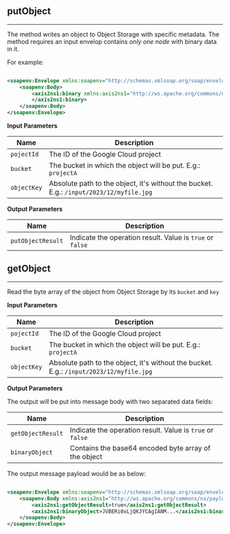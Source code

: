 ## putObject

---

The method writes an object to Object Storage with specific metadata. The method requires an input envelop contains
_only one node_ with binary data in it.

For example:

```xml

<soapenv:Envelope xmlns:soapenv="http://schemas.xmlsoap.org/soap/envelope/">
    <soapenv:Body>
        <axis2ns1:binary xmlns:axis2ns1="http://ws.apache.org/commons/ns/payload">JVBERi0xLjQKJYCAgIANM...
        </axis2ns1:binary>
    </soapenv:Body>
</soapenv:Envelope>
```

__Input Parameters__

| Name        | Description                                                                             |
|-------------|-----------------------------------------------------------------------------------------|
| `pojectId`  | The ID of the Google Cloud project                                                      
| `bucket`    | The bucket in which the object will be put. E.g.: `projectA`                            
| `objectKey` | Absolute path to the object, it's without the bucket. E.g.: `/input/2023/12/myfile.jpg` 

__Output Parameters__

| Name              | Description                                               |
|-------------------|-----------------------------------------------------------|
| `putObjectResult` | Indicate the operation result. Value is `true` or `false` 

## getObject

---
Read the byte array of the object from Object Storage by its `bucket` and `key`

__Input Parameters__

| Name        | Description                                                                             |
|-------------|-----------------------------------------------------------------------------------------|
| `pojectId`  | The ID of the Google Cloud project                                                      
| `bucket`    | The bucket in which the object will be put. E.g.: `projectA`                            
| `objectKey` | Absolute path to the object, it's without the bucket. E.g.: `/input/2023/12/myfile.jpg` 

__Output Parameters__

The output will be put into message body with two separated data fields:

| Name              | Description                                               |
|-------------------|-----------------------------------------------------------|
| `getObjectResult` | Indicate the operation result. Value is `true` or `false` 
| `binaryObject`    | Contains the base64 encoded byte array of the object      

The output message payload would be as below:

```xml

<soapenv:Envelope xmlns:soapenv="http://schemas.xmlsoap.org/soap/envelope/">
    <soapenv:Body xmlns:axis2ns1="http://ws.apache.org/commons/ns/payload">
        <axis2ns1:getObjectResult>true</axis2ns1:getObjectResult>
        <axis2ns1:binaryObject>JVBERi0xLjQKJYCAgIANM...</axis2ns1:binaryObject>
    </soapenv:Body>
</soapenv:Envelope>
```